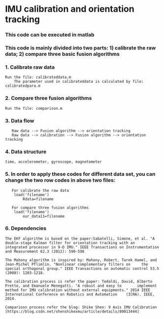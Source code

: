 # IMU calibration and orientation tracking

### This code can be executed in matlab

### This code is mainly divided into two parts: 1) calibrate the raw data; 2) compare three basic fusion algorithms

### 1. Calibrate raw data
	Run the file: calibrateddata.m
        The parameter used in calibrateddata is calculated by file: calibratedpara.m


### 2. Compare three fusion algorithms
	Run the file: comparison.m


### 3. Data flow

       Raw data --> Fusion algorithm --> orientation tracking
       Raw data --> calibration --> Fusion algorithm --> orientation tracking

### 4. Data structure
	time, accelerometer, gyroscope, magnetometer 


### 5. In order to apply these codes for different data set, you can change the two row codes in above two files:

       For calibrate the raw data
		load('filename')
      		Rdata=filename

       For compare three fusion algorithms
		load('filename')
     		our_data11=filename
### 6. Dependencies

	The EKF algorithm is based on the paper:Sabatelli, Simone, et al. "A double-stage Kalman filter for orientation tracking with an 	integrated processor in 9-D IMU." IEEE Transactions on Instrumentation and Measurement 62.3 (2012): 590-598
	
	The Mahony algorithm is inspired by: Mahony, Robert, Tarek Hamel, and Jean-Michel Pflimlin. "Nonlinear complementary filters on 	the special orthogonal group." IEEE Transactions on automatic control 53.5 (2008): 1203-1218.
	
	The calibration process is refer the paper: Tedaldi, David, Alberto Pretto, and Emanuele Menegatti. "A robust and easy to 		implement method for IMU calibration without external equipments." 2014 IEEE International Conference on Robotics and Automation 	(ICRA). IEEE, 2014.
	
	Compariosn process refer the blog: Shike Shen: 9 Axis IMU Calibration 		[https://blog.csdn.net/shenshikexmu/article/details/80013444]


